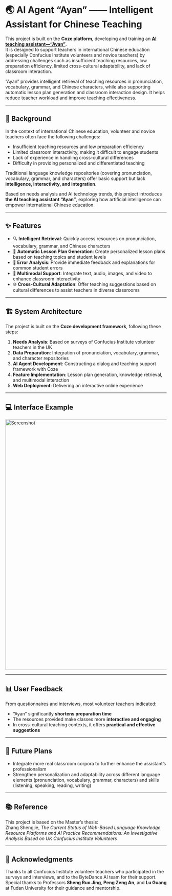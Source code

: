 # 🌏 AI Agent “Ayan” —— Intelligent Assistant for Chinese Teaching

This project is built on the **Coze platform**, developing and training an [**AI teaching assistant—“Ayan”**](https://www.coze.cn/store/agent/7478999081919103027?bot_id=true&bid=6hna5ul3g5009).  
It is designed to support teachers in international Chinese education (especially Confucius Institute volunteers and novice teachers) by addressing challenges such as insufficient teaching resources, low preparation efficiency, limited cross-cultural adaptability, and lack of classroom interaction.  

“Ayan” provides intelligent retrieval of teaching resources in pronunciation, vocabulary, grammar, and Chinese characters, while also supporting automatic lesson plan generation and classroom interaction design. It helps reduce teacher workload and improve teaching effectiveness.  

---

## 📖 Background
In the context of international Chinese education, volunteer and novice teachers often face the following challenges:
- Insufficient teaching resources and low preparation efficiency  
- Limited classroom interactivity, making it difficult to engage students  
- Lack of experience in handling cross-cultural differences  
- Difficulty in providing personalized and differentiated teaching  

Traditional language knowledge repositories (covering pronunciation, vocabulary, grammar, and characters) offer basic support but lack **intelligence, interactivity, and integration**.  

Based on needs analysis and AI technology trends, this project introduces **the AI teaching assistant “Ayan”**, exploring how artificial intelligence can empower international Chinese education.

---

## ✨ Features
- 🔍 **Intelligent Retrieval**: Quickly access resources on pronunciation, vocabulary, grammar, and Chinese characters  
- 📝 **Automatic Lesson Plan Generation**: Create personalized lesson plans based on teaching topics and student levels  
- 🧾 **Error Analysis**: Provide immediate feedback and explanations for common student errors  
- 🎨 **Multimodal Support**: Integrate text, audio, images, and video to enhance classroom interactivity  
- 🌐 **Cross-Cultural Adaptation**: Offer teaching suggestions based on cultural differences to assist teachers in diverse classrooms  

---

## 🏗️ System Architecture
The project is built on the **Coze development framework**, following these steps:

1. **Needs Analysis**: Based on surveys of Confucius Institute volunteer teachers in the UK  
2. **Data Preparation**: Integration of pronunciation, vocabulary, grammar, and character repositories  
3. **AI Agent Development**: Constructing a dialog and teaching support framework with Coze  
4. **Feature Implementation**: Lesson plan generation, knowledge retrieval, and multimodal interaction  
5. **Web Deployment**: Delivering an interactive online experience  

---

## 💻 Interface Example
<img width="1438" height="779" alt="Screenshot" src="https://github.com/user-attachments/assets/5b3813ec-5b63-4574-a39f-2b2f103ddf2d" />

---

## 📊 User Feedback
From questionnaires and interviews, most volunteer teachers indicated:
- “Ayan” significantly **shortens preparation time**  
- The resources provided make classes more **interactive and engaging**  
- In cross-cultural teaching contexts, it offers **practical and effective suggestions**  

---

## 🚀 Future Plans
- Integrate more real classroom corpora to further enhance the assistant’s professionalism  
- Strengthen personalization and adaptability across different language elements (pronunciation, vocabulary, grammar, characters) and skills (listening, speaking, reading, writing)  

---

## 📚 Reference
This project is based on the Master’s thesis:  
Zhang Shengjie, *The Current Status of Web-Based Language Knowledge Resource Platforms and AI Practice Recommendations: An Investigative Analysis Based on UK Confucius Institute Volunteers*  

---

## 🙌 Acknowledgments
Thanks to all Confucius Institute volunteer teachers who participated in the surveys and interviews, and to the ByteDance AI team for their support.  
Special thanks to Professors **Sheng Ruo Jing**, **Peng Zeng An**, and **Lu Guang** at Fudan University for their guidance and mentorship.  
